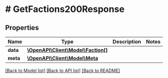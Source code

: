 # # GetFactions200Response

## Properties

Name | Type | Description | Notes
------------ | ------------- | ------------- | -------------
**data** | [**\OpenAPI\Client\Model\Faction[]**](Faction.md) |  |
**meta** | [**\OpenAPI\Client\Model\Meta**](Meta.md) |  |

[[Back to Model list]](../../README.md#models) [[Back to API list]](../../README.md#endpoints) [[Back to README]](../../README.md)

